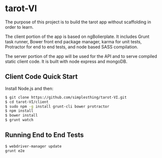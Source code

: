 tarot-VI
========

The purpose of this project is to build the tarot app without scaffolding in order to learn. 

The client portion of the app is based on ngBolierplate. It includes Grunt task runner, Bower front end package manager, karma for unit tests, Protractor for end to end tests, and node based SASS compilation.

The server portion of the app will be used for the API and to serve compiled static client code. It is built with node express and mongoDB.

## Client Code Quick Start

Install Node.js and then:

```sh
$ git clone https://github.com/simplesthing/tarot-VI.git
$ cd tarot-VI/client
$ sudo npm -g install grunt-cli bower protractor
$ npm install
$ bower install
$ grunt watch
```

## Running End to End Tests
```sh
$ webdriver-manager update
grunt e2e
```